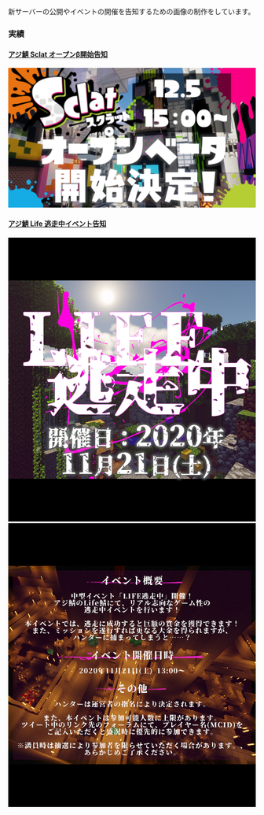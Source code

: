 新サーバーの公開やイベントの開催を告知するための画像の制作をしています。

### 実績
#### [アジ鯖 Sclat オープンβ開始告知](https://mobile.twitter.com/AzisabaNetwork/status/1334091266062127105)
![アジ鯖 Sclat オープンβ開始告知](https://github.com/amata1219/design/blob/main/Sclat%E3%82%AA%E3%83%BC%E3%83%97%E3%83%B3%CE%B2%E5%91%8A%E7%9F%A5.png)
#### [アジ鯖 Life 逃走中イベント告知](https://mobile.twitter.com/AzisabaNetwork/status/1329010991225421824)
![アジ鯖 Life 逃走中イベント告知1](https://github.com/amata1219/design/blob/main/LIFE%E9%80%83%E8%B5%B0%E4%B8%AD%E3%82%A4%E3%83%99%E3%83%B3%E3%83%88%E5%91%8A%E7%9F%A51.png)
![アジ鯖 Life 逃走中イベント告知2](https://github.com/amata1219/design/blob/main/LIFE%E9%80%83%E8%B5%B0%E4%B8%AD%E3%82%A4%E3%83%99%E3%83%B3%E3%83%88%E5%91%8A%E7%9F%A52.png)
